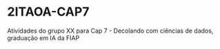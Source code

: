 # 2ITAOA-CAP7
Atividades do grupo XX para Cap 7 - Decolando com ciências de dados, graduação em IA da FIAP
